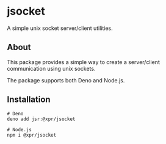 # jsocket

A simple unix socket server/client utilities.

## About

This package provides a simple way to create a server/client communication using
unix sockets.

The package supports both Deno and Node.js.

## Installation

```shell
# Deno
deno add jsr:@xpr/jsocket

# Node.js
npm i @xpr/jsocket
```
